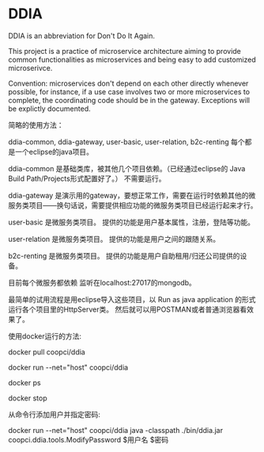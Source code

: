 # DDIA
DDIA is an abbreviation for Don't Do It Again.

This project is a practice of microservice architecture aiming to provide common functionalities as microservices and being easy to add customized microserivce.

Convention: microservices don't depend on each other directly whenever possible, for instance, if a use case involves two or more microservices to complete, the coordinating code should be in the gateway. Exceptions will be explictly documented.

简略的使用方法：

ddia-common, ddia-gateway, user-basic, user-relation, b2c-renting 每个都是一个eclipse的java项目。

ddia-common 是基础类库，被其他几个项目依赖。（已经通过eclipse的 Java Build Path/Projects形式配置好了。） 不需要运行。

ddia-gateway 是演示用的gateway，要想正常工作，需要在运行时依赖其他的微服务类项目——换句话说，需要提供相应功能的微服务类项目已经运行起来才行。

user-basic 是微服务类项目。 提供的功能是用户基本属性，注册，登陆等功能。

user-relation  是微服务类项目。 提供的功能是用户之间的跟随关系。

b2c-renting   是微服务类项目。 提供的功能是用户自助租用/归还公司提供的设备。

目前每个微服务都依赖 监听在localhost:27017的mongodb。

最简单的试用流程是用eclipse导入这些项目，以 Run as java application 的形式 运行各个项目里的HttpServer类。 然后就可以用POSTMAN或者普通浏览器看效果了。

使用docker运行的方法:

docker pull coopci/ddia

docker run --net="host" coopci/ddia

docker ps

docker stop

从命令行添加用户并指定密码:

docker run --net="host" coopci/ddia java -classpath ./bin/ddia.jar coopci.ddia.tools.ModifyPassword $用户名 $密码


